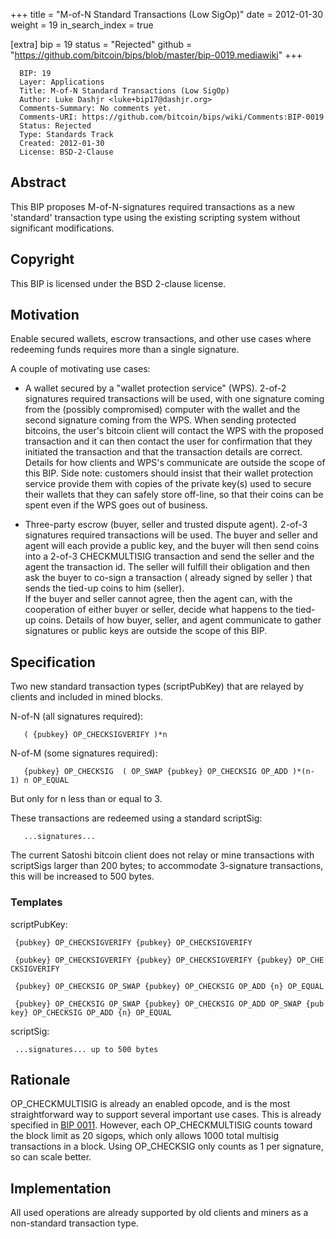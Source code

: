 +++
title = "M-of-N Standard Transactions (Low SigOp)"
date = 2012-01-30
weight = 19
in_search_index = true

[extra]
bip = 19
status = "Rejected"
github = "https://github.com/bitcoin/bips/blob/master/bip-0019.mediawiki"
+++

      BIP: 19
      Layer: Applications
      Title: M-of-N Standard Transactions (Low SigOp)
      Author: Luke Dashjr <luke+bip17@dashjr.org>
      Comments-Summary: No comments yet.
      Comments-URI: https://github.com/bitcoin/bips/wiki/Comments:BIP-0019
      Status: Rejected
      Type: Standards Track
      Created: 2012-01-30
      License: BSD-2-Clause

## Abstract

This BIP proposes M-of-N-signatures required transactions as a new
'standard' transaction type using the existing scripting system without
significant modifications.

## Copyright

This BIP is licensed under the BSD 2-clause license.

## Motivation

Enable secured wallets, escrow transactions, and other use cases where
redeeming funds requires more than a single signature.

A couple of motivating use cases:

-   A wallet secured by a "wallet protection service" (WPS). 2-of-2
    signatures required transactions will be used, with one signature
    coming from the (possibly compromised) computer with the wallet and
    the second signature coming from the WPS. When sending protected
    bitcoins, the user's bitcoin client will contact the WPS with the
    proposed transaction and it can then contact the user for
    confirmation that they initiated the transaction and that the
    transaction details are correct. Details for how clients and WPS's
    communicate are outside the scope of this BIP. Side note: customers
    should insist that their wallet protection service provide them with
    copies of the private key(s) used to secure their wallets that they
    can safely store off-line, so that their coins can be spent even if
    the WPS goes out of business.

<!-- -->

-   Three-party escrow (buyer, seller and trusted dispute agent). 2-of-3
    signatures required transactions will be used. The buyer and seller
    and agent will each provide a public key, and the buyer will then
    send coins into a 2-of-3 CHECKMULTISIG transaction and send the
    seller and the agent the transaction id. The seller will fulfill
    their obligation and then ask the buyer to co-sign a transaction (
    already signed by seller ) that sends the tied-up coins to him
    (seller).  
    If the buyer and seller cannot agree, then the agent can, with the
    cooperation of either buyer or seller, decide what happens to the
    tied-up coins. Details of how buyer, seller, and agent communicate
    to gather signatures or public keys are outside the scope of this
    BIP.

## Specification

Two new standard transaction types (scriptPubKey) that are relayed by
clients and included in mined blocks.

N-of-N (all signatures required):

`   ( {pubkey} OP_CHECKSIGVERIFY )*n`

N-of-M (some signatures required):

`   {pubkey} OP_CHECKSIG  ( OP_SWAP {pubkey} OP_CHECKSIG OP_ADD )*(n-1) n OP_EQUAL`

But only for n less than or equal to 3.

These transactions are redeemed using a standard scriptSig:

`   ...signatures...`

The current Satoshi bitcoin client does not relay or mine transactions
with scriptSigs larger than 200 bytes; to accommodate 3-signature
transactions, this will be increased to 500 bytes.

### Templates

scriptPubKey:

` {pubkey} OP_CHECKSIGVERIFY {pubkey} OP_CHECKSIGVERIFY`

` {pubkey} OP_CHECKSIGVERIFY {pubkey} OP_CHECKSIGVERIFY {pubkey} OP_CHECKSIGVERIFY`

` {pubkey} OP_CHECKSIG OP_SWAP {pubkey} OP_CHECKSIG OP_ADD {n} OP_EQUAL`

` {pubkey} OP_CHECKSIG OP_SWAP {pubkey} OP_CHECKSIG OP_ADD OP_SWAP {pubkey} OP_CHECKSIG OP_ADD {n} OP_EQUAL`

scriptSig:

` ...signatures... up to 500 bytes`

## Rationale

OP\_CHECKMULTISIG is already an enabled opcode, and is the most
straightforward way to support several important use cases. This is
already specified in [BIP 0011](bip-0011.mediawiki "wikilink"). However,
each OP\_CHECKMULTISIG counts toward the block limit as 20 sigops, which
only allows 1000 total multisig transactions in a block. Using
OP\_CHECKSIG only counts as 1 per signature, so can scale better.

## Implementation

All used operations are already supported by old clients and miners as a
non-standard transaction type.
